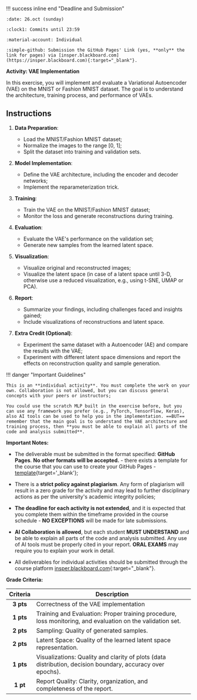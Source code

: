 !!! success inline end "Deadline and Submission"

    :date: 26.oct (sunday)
    
    :clock1: Commits until 23:59

    :material-account: Individual

    :simple-github: Submission the GitHub Pages' Link (yes, **only** the link for pages) via [insper.blackboard.com](https://insper.blackboard.com){:target="_blank"}.

**Activity: VAE Implementation**

In this exercise, you will implement and evaluate a Variational Autoencoder (VAE) on the MNIST or Fashion MNIST dataset. The goal is to understand the architecture, training process, and performance of VAEs.


## Instructions

1. **Data Preparation**:

    - Load the MNIST/Fashion MNIST dataset;
    - Normalize the images to the range [0, 1];
    - Split the dataset into training and validation sets.

2. **Model Implementation**:

    - Define the VAE architecture, including the encoder and decoder networks;
    - Implement the reparameterization trick.

3. **Training**:

    - Train the VAE on the MNIST/Fashion MNIST dataset;
    - Monitor the loss and generate reconstructions during training.

4. **Evaluation**:

    - Evaluate the VAE's performance on the validation set;
    - Generate new samples from the learned latent space.

5. **Visualization**:

    - Visualize original and reconstructed images;
    - Visualize the latent space (in case of a latent space until 3-D, otherwise use a reduced visualization, e.g., using t-SNE, UMAP or PCA).

6. **Report**:

    - Summarize your findings, including challenges faced and insights gained;
    - Include visualizations of reconstructions and latent space.

7. **Extra Credit (Optional)**:

    - Experiment the same dataset with a Autoencoder (AE) and compare the results with the VAE;
    - Experiment with different latent space dimensions and report the effects on reconstruction quality and sample generation.


!!! danger "Important Guidelines"

    This is an **individual activity**. You must complete the work on your own. Collaboration is not allowed, but you can discuss general concepts with your peers or instructors;
    
    You could use the scratch MLP built in the exercise before, but you can use any framework you prefer (e.g., PyTorch, TensorFlow, Keras), also AI tools can be used to help you in the implementation. ==BUT== remember that the main goal is to understand the VAE architecture and training process, then **you must be able to explain all parts of the code and analysis submitted**.

**Important Notes:**

- The deliverable must be submitted in the format specified: **GitHub Pages**. **No other formats will be accepted.** - there exists a template for the course that you can use to create your GitHub Pages - [template](https://hsandmann.github.io/documentation.template/){target='_blank'};

- There is a **strict policy against plagiarism**. Any form of plagiarism will result in a zero grade for the activity and may lead to further disciplinary actions as per the university's academic integrity policies;

- **The deadline for each activity is not extended**, and it is expected that you complete them within the timeframe provided in the course schedule - **NO EXCEPTIONS** will be made for late submissions.

- **AI Collaboration is allowed**, but each student **MUST UNDERSTAND** and be able to explain all parts of the code and analysis submitted. Any use of AI tools must be properly cited in your report. **ORAL EXAMS** may require you to explain your work in detail.

- All deliverables for individual activities should be submitted through the course platform [insper.blackboard.com](http://insper.blackboard.com/){:target="_blank"}.


**Grade Criteria:**

| Criteria | Description |
|:--------:|-------------|
| **3 pts** | Correctness of the VAE implementation |
| **1 pts** | Training and Evaluation: Proper training procedure, loss monitoring, and evaluation on the validation set. |
| **2 pts** | Sampling: Quality of generated samples. |
| **2 pts** | Latent Space: Quality of the learned latent space representation. |
| **1 pts** | Visualizations: Quality and clarity of plots (data distribution, decision boundary, accuracy over epochs). |
| **1 pt** | Report Quality: Clarity, organization, and completeness of the report. |
